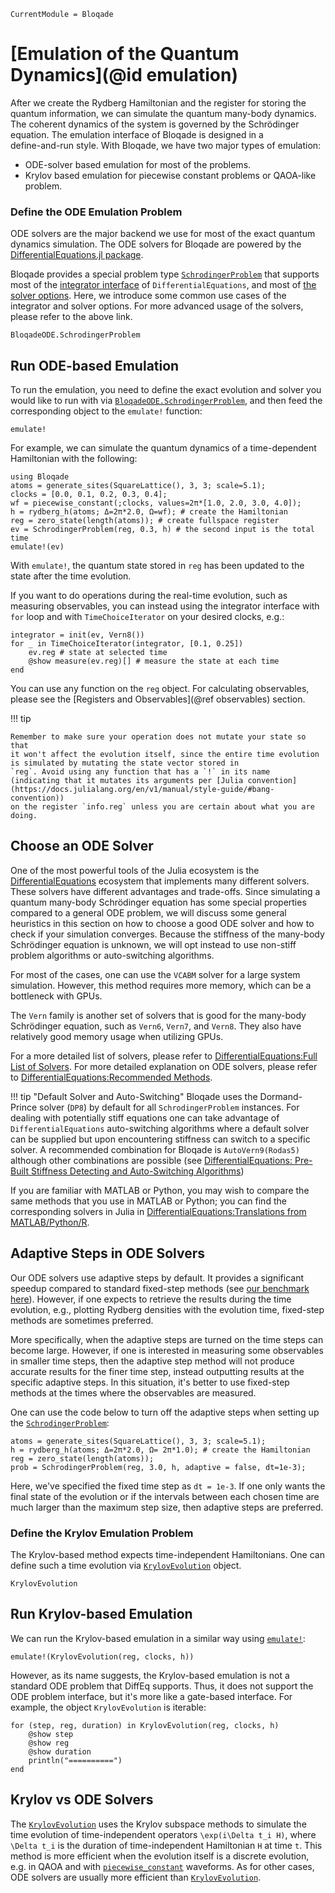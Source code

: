 ```@meta
CurrentModule = Bloqade
```

# [Emulation of the Quantum Dynamics](@id emulation)

After we create the Rydberg Hamiltonian and the register for storing the quantum information, we can 
simulate the quantum many-body dynamics. The coherent dynamics of
the system is governed by the Schrödinger equation. The emulation interface of Bloqade is designed in a  
define-and-run style. With Bloqade, we have two major types of emulation:

- ODE-solver based emulation for most of the problems.
- Krylov based emulation for piecewise constant problems or QAOA-like problem.



### Define the ODE Emulation Problem

ODE solvers are the major backend we use for most of the exact quantum 
dynamics simulation. The ODE solvers for Bloqade are powered by the [DifferentialEquations.jl package](https://diffeq.sciml.ai/).

Bloqade provides a special problem type [`SchrodingerProblem`](@ref)
that supports most of the 
[integrator interface](https://diffeq.sciml.ai/stable/basics/integrator/)
of `DifferentialEquations`, and most of
[the solver options](https://diffeq.sciml.ai/stable/basics/common_solver_opts/). Here, we introduce some common use cases of the integrator and solver options. For more advanced usage of the solvers,
please refer to the above link.

```@docs
BloqadeODE.SchrodingerProblem
```

## Run ODE-based Emulation

To run the emulation, you need to define the exact evolution and solver
you would like to run with via [`BloqadeODE.SchrodingerProblem`](@ref), and then feed the corresponding object to the
`emulate!` function:

```@docs
emulate!
```

For example, we can simulate the quantum dynamics of a time-dependent Hamiltonian with the following:

```@example evolution
using Bloqade
atoms = generate_sites(SquareLattice(), 3, 3; scale=5.1);
clocks = [0.0, 0.1, 0.2, 0.3, 0.4];
wf = piecewise_constant(;clocks, values=2π*[1.0, 2.0, 3.0, 4.0]);
h = rydberg_h(atoms; Δ=2π*2.0, Ω=wf); # create the Hamiltonian 
reg = zero_state(length(atoms)); # create fullspace register
ev = SchrodingerProblem(reg, 0.3, h) # the second input is the total time
emulate!(ev)
```
With `emulate!`, the quantum state stored in `reg` has been updated to the state after the time evolution. 

If you want to do operations during the real-time evolution,
such as measuring observables, you can instead
using the integrator interface with `for` loop and with `TimeChoiceIterator` on your desired clocks, e.g.:

```@example evolution
integrator = init(ev, Vern8())
for _ in TimeChoiceIterator(integrator, [0.1, 0.25])
    ev.reg # state at selected time
    @show measure(ev.reg)[] # measure the state at each time
end
```

You can use any function on the `reg` object. For calculating observables, 
please see the [Registers and Observables](@ref observables) section.

!!! tip

    Remember to make sure your operation does not mutate your state so that
    it won't affect the evolution itself, since the entire time evolution
    is simulated by mutating the state vector stored in
    `reg`. Avoid using any function that has a `!` in its name
    (indicating that it mutates its arguments per [Julia convention](https://docs.julialang.org/en/v1/manual/style-guide/#bang-convention))
    on the register `info.reg` unless you are certain about what you are
    doing.



## Choose an ODE Solver

One of the most powerful tools of the Julia ecosystem is the [DifferentialEquations](https://docs.sciml.ai/DiffEqDocs/stable/) ecosystem
that implements many different solvers. These solvers have different advantages and trade-offs. Since simulating a quantum many-body Schrödinger equation has some
special properties compared to a general ODE problem, we will discuss some
general heuristics in this section on how to choose a good ODE solver and
how to check if your simulation converges. Because the stiffness of the many-body Schrödinger equation is unknown, we will opt instead to use non-stiff problem algorithms or auto-switching algorithms.

For most of the cases, one can use the `VCABM` solver for a large system simulation. However, this method requires more memory, which can be a bottleneck with GPUs.

The `Vern` family is another set of solvers that is good for the many-body
Schrödinger equation, such as `Vern6`, `Vern7`, and `Vern8`. They also
have relatively good memory usage when utilizing GPUs.

For a more detailed list of solvers, please refer to [DifferentialEquations:Full List of Solvers](https://diffeq.sciml.ai/stable/solvers/ode_solve/#Full-List-of-Methods).
For more detailed explanation on ODE solvers, please refer to [DifferentialEquations:Recommended Methods](https://diffeq.sciml.ai/stable/solvers/ode_solve/#Recommended-Methods).

!!! tip "Default Solver and Auto-Switching"
    Bloqade uses the Dormand-Prince solver (`DP8`) by default for all `SchrodingerProblem` instances. For dealing with potentially stiff equations one can take advantage of `DifferentialEquations` auto-switching algorithms where a default solver can be supplied but upon encountering stiffness can switch to a specific solver. A recommended combination for Bloqade is `AutoVern9(Rodas5)` although other combinations are possible (see [DifferentialEquations: Pre-Built Stiffness Detecting and Auto-Switching Algorithms](https://docs.sciml.ai/DiffEqDocs/stable/solvers/ode_solve/#Pre-Built-Stiffness-Detecting-and-Auto-Switching-Algorithms))

If you are familiar with MATLAB or Python, you may wish to compare the same
methods that you use in MATLAB or Python; you can find the corresponding
solvers in Julia in [DifferentialEquations:Translations from MATLAB/Python/R](https://diffeq.sciml.ai/stable/solvers/ode_solve/#Translations-from-MATLAB/Python/R).


## Adaptive Steps in ODE Solvers

Our ODE solvers use adaptive steps by default. It provides a significant speedup
compared to standard fixed-step methods (see [our benchmark here](https://github.com/yardstiq/bloqade_benchmarks/tree/main#results)).
However, if one expects to retrieve the results during the time evolution, e.g.,
plotting Rydberg densities with the evolution time, fixed-step methods are sometimes 
preferred.

More specifically, when the adaptive steps are turned on the time steps can become large.
However, if one is interested in measuring some observables in smaller time steps, then the adaptive step method will not produce accurate results for the finer time step, instead outputting results at the specific adaptive steps. 
In this situation, it's better to use fixed-step methods at the times where the observables are measured.

One can use the code below to turn off the adaptive steps when setting up the [`SchrodingerProblem`](@ref):

```@example evolution
atoms = generate_sites(SquareLattice(), 3, 3; scale=5.1);
h = rydberg_h(atoms; Δ=2π*2.0, Ω= 2π*1.0); # create the Hamiltonian 
reg = zero_state(length(atoms)); 
prob = SchrodingerProblem(reg, 3.0, h, adaptive = false, dt=1e-3);
```

Here, we've specified the fixed time step as `dt = 1e-3`.
If one only wants the final state of the evolution or if the intervals between each chosen time are much larger than the maximum step size, then adaptive steps are preferred.

### Define the Krylov Emulation Problem

The Krylov-based method expects time-independent Hamiltonians. One can define such a time evolution via [`KrylovEvolution`](@ref) object.

```@docs
KrylovEvolution
```

## Run Krylov-based Emulation

We can run the Krylov-based emulation in a similar way using [`emulate!`](@ref):

```@repl evolution
emulate!(KrylovEvolution(reg, clocks, h))
```

However, as its name suggests, the Krylov-based emulation is not a standard ODE problem that DiffEq  supports. Thus, it does not support the ODE problem interface, but it's more like a gate-based interface. For example, the object `KrylovEvolution` is iterable:

```@example evolution
for (step, reg, duration) in KrylovEvolution(reg, clocks, h)
    @show step
    @show reg
    @show duration
    println("==========")
end
```

## Krylov vs ODE Solvers

The [`KrylovEvolution`](@ref) uses the Krylov subspace methods to simulate the
time evolution of time-independent operators ``\exp(i\Delta t_i H)``, where ``\Delta t_i`` is the duration of time-independent Hamiltonian ``H`` at time ``t``. This method is more efficient when the evolution itself is a discrete evolution, e.g. in QAOA and with
[`piecewise_constant`](@ref) waveforms. As for other cases, ODE solvers
are usually more efficient than [`KrylovEvolution`](@ref).
